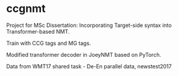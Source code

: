 # ccgnmt

Project for MSc Dissertation: Incorporating Target-side syntax into Transformer-based NMT. 

Train with CCG tags and MG tags.

Modified transformer decoder in JoeyNMT based on PyTorch.

Data from WMT17 shared task - De-En parallel data, newstest2017

